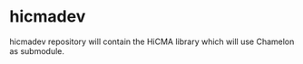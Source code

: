 # hicmadev
hicmadev repository will contain the HiCMA library which will use Chamelon as submodule.
